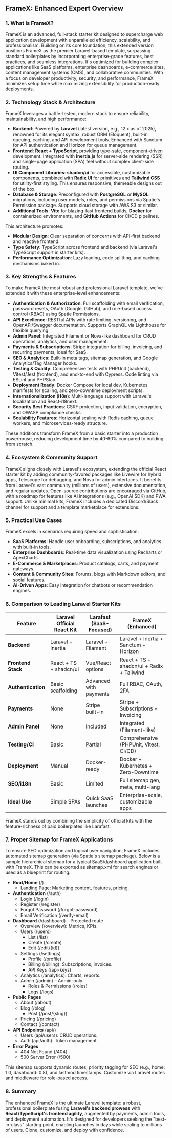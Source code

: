 ## FrameX: Enhanced Expert Overview

### 1. What Is FrameX?

FrameX is an advanced, full-stack starter kit designed to supercharge web application development with unparalleled efficiency, scalability, and professionalism. Building on its core foundation, this extended version positions FrameX as the premier Laravel-based template, surpassing standard boilerplates by incorporating enterprise-grade features, best practices, and seamless integrations. It's optimized for building complex applications like SaaS platforms, enterprise dashboards, e-commerce sites, content management systems (CMS), and collaborative communities. With a focus on developer productivity, security, and performance, FrameX minimizes setup time while maximizing extensibility for production-ready deployments.

### 2. Technology Stack & Architecture

FrameX leverages a battle-tested, modern stack to ensure reliability, maintainability, and high performance:

* **Backend**: Powered by **Laravel** (latest version, e.g., 12.x as of 2025), renowned for its elegant syntax, robust ORM (Eloquent), built-in queuing, caching, and API development tools. Enhanced with Sanctum for API authentication and Horizon for queue management.
* **Frontend**: **React + TypeScript**, providing type-safe, component-driven development. Integrated with **Inertia.js** for server-side rendering (SSR) and single-page application (SPA) feel without complex client-side routing.
* **UI Component Libraries**: **shadcn/ui** for accessible, customizable components, combined with **Radix UI** for primitives and **Tailwind CSS** for utility-first styling. This ensures responsive, themeable designs out of the box.
* **Database & Storage**: Preconfigured with **PostgreSQL** or **MySQL** migrations, including user models, roles, and permissions via Spatie's Permission package. Supports cloud storage with AWS S3 or similar.
* **Additional Tools**: **Vite** for blazing-fast frontend builds, **Docker** for containerized environments, and **GitHub Actions** for CI/CD pipelines.

This architecture promotes:
* **Modular Design**: Clear separation of concerns with API-first backend and reactive frontend.
* **Type Safety**: TypeScript across frontend and backend (via Laravel's TypeScript support in starter kits).
* **Performance Optimization**: Lazy loading, code splitting, and caching mechanisms baked in.

### 3. Key Strengths & Features

To make FrameX the most robust and professional Laravel template, we've extended it with these enterprise-level enhancements:

* **Authentication & Authorization**: Full scaffolding with email verification, password resets, OAuth (Google, GitHub), and role-based access control (RBAC) using Spatie Permissions.
* **API Excellence**: RESTful APIs with rate limiting, versioning, and OpenAPI/Swagger documentation. Supports GraphQL via Lighthouse for flexible querying.
* **Admin Panel**: Integrated Filament or Nova-like dashboard for CRUD operations, analytics, and user management.
* **Payments & Subscriptions**: Stripe integration for billing, invoicing, and recurring payments, ideal for SaaS.
* **SEO & Analytics**: Built-in meta tags, sitemap generation, and Google Analytics/Tag Manager hooks.
* **Testing & Quality**: Comprehensive tests with PHPUnit (backend), Vitest/Jest (frontend), and end-to-end with Cypress. Code linting via ESLint and PHPStan.
* **Deployment Ready**: Docker Compose for local dev, Kubernetes manifests for scaling, and zero-downtime deployment scripts.
* **Internationalization (i18n)**: Multi-language support with Laravel's localization and React-i18next.
* **Security Best Practices**: CSRF protection, input validation, encryption, and OWASP compliance checks.
* **Scalability Features**: Horizontal scaling with Redis caching, queue workers, and microservices-ready structure.

These additions transform FrameX from a basic starter into a production powerhouse, reducing development time by 40-60% compared to building from scratch.

### 4. Ecosystem & Community Support

FrameX aligns closely with Laravel's ecosystem, extending the official React starter kit by adding community-favored packages like Livewire for hybrid apps, Telescope for debugging, and Nova for admin interfaces. It benefits from Laravel's vast community (millions of users), extensive documentation, and regular updates. Open-source contributions are encouraged via GitHub, with a roadmap for features like AI integrations (e.g., OpenAI SDK) and PWA support. Unlike minimal kits, FrameX includes a dedicated Discord/Slack channel for support and a template marketplace for extensions.

### 5. Practical Use Cases

FrameX excels in scenarios requiring speed and sophistication:
* **SaaS Platforms**: Handle user onboarding, subscriptions, and analytics with built-in tools.
* **Enterprise Dashboards**: Real-time data visualization using Recharts or ApexCharts.
* **E-Commerce & Marketplaces**: Product catalogs, carts, and payment gateways.
* **Content & Community Sites**: Forums, blogs with Markdown editors, and social features.
* **AI-Driven Apps**: Easy integration for chatbots or recommendation engines.

### 6. Comparison to Leading Laravel Starter Kits

| Feature                  | Laravel Official React Kit | Larafast (SaaS-Focused) | FrameX (Enhanced)                          |
|--------------------------|----------------------------|-------------------------|--------------------------------------------|
| **Backend**             | Laravel + Inertia         | Laravel + Filament     | Laravel + Inertia + Sanctum + Horizon     |
| **Frontend Stack**      | React + TS + shadcn/ui    | Vue/React options      | React + TS + shadcn/ui + Radix + Tailwind |
| **Authentication**      | Basic scaffolding         | Advanced with payments | Full RBAC, OAuth, 2FA                      |
| **Payments**            | None                      | Stripe built-in        | Stripe + Subscriptions + Invoicing         |
| **Admin Panel**         | None                      | Included               | Integrated (Filament-like)                 |
| **Testing/CI**          | Basic                     | Partial                | Comprehensive (PHPUnit, Vitest, CI/CD)     |
| **Deployment**          | Manual                    | Docker-ready           | Docker + Kubernetes + Zero-Downtime        |
| **SEO/i18n**            | Basic                     | Limited                | Full sitemap gen, meta, multi-lang         |
| **Ideal Use**           | Simple SPAs               | Quick SaaS launches    | Enterprise-scale, customizable apps        |

FrameX stands out by combining the simplicity of official kits with the feature-richness of paid boilerplates like Larafast.

### 7. Proper Sitemap for FrameX Applications

To ensure SEO optimization and logical user navigation, FrameX includes automated sitemap generation (via Spatie's sitemap package). Below is a sample hierarchical sitemap for a typical SaaS/dashboard application built with FrameX. This can be exported as sitemap.xml for search engines or used as a blueprint for routing.

- **Root/Home** (/)
  - Landing Page: Marketing content, features, pricing.
- **Authentication** (/auth)
  - Login (/login)
  - Register (/register)
  - Forgot Password (/forgot-password)
  - Email Verification (/verify-email)
- **Dashboard** (/dashboard) – Protected route
  - Overview (/overview): Metrics, KPIs.
  - Users (/users)
    - List (/list)
    - Create (/create)
    - Edit (/edit/{id})
  - Settings (/settings)
    - Profile (/profile)
    - Billing (/billing): Subscriptions, invoices.
    - API Keys (/api-keys)
  - Analytics (/analytics): Charts, reports.
  - Admin (/admin) – Admin-only
    - Roles & Permissions (/roles)
    - Logs (/logs)
- **Public Pages**
  - About (/about)
  - Blog (/blog)
    - Post (/post/{slug})
  - Pricing (/pricing)
  - Contact (/contact)
- **API Endpoints** (api/)
  - Users (api/users): CRUD operations.
  - Auth (api/auth): Token management.
- **Error Pages**
  - 404 Not Found (/404)
  - 500 Server Error (/500)

This sitemap supports dynamic routes, priority tagging for SEO (e.g., home: 1.0, dashboard: 0.8), and lastmod timestamps. Customize via Laravel routes and middleware for role-based access.

### 8. Summary

The enhanced FrameX is the ultimate Laravel template: a robust, professional boilerplate fusing **Laravel's backend prowess** with **React/TypeScript's frontend agility**, augmented by payments, admin tools, and deployment automation. It's designed for developers seeking the "best-in-class" starting point, enabling launches in days while scaling to millions of users. Clone, customize, and deploy with confidence.